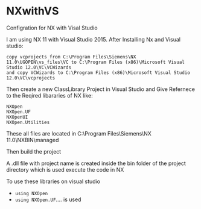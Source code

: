 # NXwithVS
Configration for NX with Visal Studio

I am using NX 11 with Visual Studio 2015. After Installing Nx and Visual studio:

    copy vcprojects from C:\Program Files\Siemens\NX 11.0\UGOPEN\vs_files\VC to C:\Program Files (x86)\Microsoft Visual Studio 12.0\VC\VCWizards
    and copy VCWizards to C:\Program Files (x86)\Microsoft Visual Studio 12.0\VC\vcprojects

Then create a new ClassLibrary Project in Visual Studio and Give Refernece to the Reqired libararies of NX like:

    NXOpen
    NXOpen.UF
    NXOpenUI
    NXOpen.Utilities

These all files are located in C:\Program Files\Siemens\NX 11.0\NXBIN\managed

Then build the project

A .dll file with project name is created inside the bin folder of the project directory which is used execute the code in NX


To use these libraries on visual studio 
* `using NXOpen`  
* `using NXOpen.UF`.... is used
